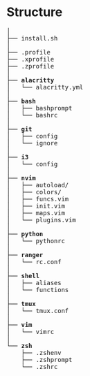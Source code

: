 # Structure

<pre>
│
├── install.sh
│
├── .profile
├── .xprofile
├── .zprofile
│
├── <b>alacritty</b>
│   └── alacritty.yml
│
├── <b>bash</b>
│   ├── bashprompt
│   └── bashrc
│
├── <b>git</b>
│   ├── config
│   └── ignore
│
├── <b>i3</b>
│   └── config
│
├── <b>nvim</b>
│   ├── autoload/
│   ├── colors/
│   ├── funcs.vim
│   ├── init.vim
│   ├── maps.vim
│   └── plugins.vim
│
├── <b>python</b>
│   └── pythonrc
│
├── <b>ranger</b>
│   └── rc.conf
│
├── <b>shell</b>
│   ├── aliases
│   └── functions
│
├── <b>tmux</b>
│   └── tmux.conf
│
├── <b>vim</b>
│   └── vimrc
│
└── <b>zsh</b>
    ├── .zshenv
    ├── .zshprompt
    └── .zshrc
</pre>
